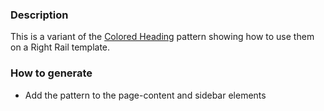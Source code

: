 ### Description
This is a variant of the [Colored Heading](./?p=atoms-colored-heading) pattern showing how to use them on a Right Rail template.

### How to generate
* Add the pattern to the page-content and sidebar elements

